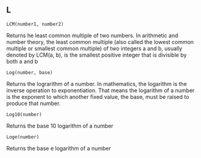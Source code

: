 L
---
```
LCM(number1, number2)
```

Returns he least common multiple of two numbers. In arithmetic and number theory, the least common multiple (also called the lowest common multiple or smallest common multiple) of two integers a and b, usually denoted by LCM(a, b), is the smallest positive integer that is divisible by both a and b


```
Log(number, base)
```

Returns the lograrithm of a number. In mathematics, the logarithm is the inverse operation to exponentiation. That means the logarithm of a number is the exponent to which another fixed value, the base, must be raised to produce that number.

```
Log10(number)
```

Returns the base 10 logarithm of a number

```
Loge(number)
```

Returns the base e logarithm of a number